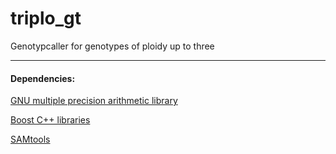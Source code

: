 triplo_gt
=========

Genotypcaller for genotypes of ploidy up to three


---

#### Dependencies:

[GNU multiple precision arithmetic library](https://gmplib.org/)

[Boost C++ libraries](http://www.boost.org/)

[SAMtools](http://samtools.sourceforge.net/)


